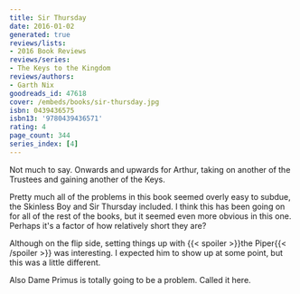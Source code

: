 ```yaml
---
title: Sir Thursday
date: 2016-01-02
generated: true
reviews/lists:
- 2016 Book Reviews
reviews/series:
- The Keys to the Kingdom
reviews/authors:
- Garth Nix
goodreads_id: 47618
cover: /embeds/books/sir-thursday.jpg
isbn: 0439436575
isbn13: '9780439436571'
rating: 4
page_count: 344
series_index: [4]
---
```

Not much to say. Onwards and upwards for Arthur, taking on another of the Trustees and gaining another of the Keys.  

Pretty much all of the problems in this book seemed overly easy to subdue, the Skinless Boy and Sir Thursday included. I think this has been going on for all of the rest of the books, but it seemed even more obvious in this one. Perhaps it's a factor of how relatively short they are?  

<!--more-->

Although on the flip side, setting things up with  {{< spoiler >}}the Piper{{< /spoiler >}}  was interesting. I expected him to show up at some point, but this was a little different.  

Also Dame Primus is totally going to be a problem. Called it here.